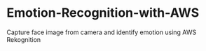 # Emotion-Recognition-with-AWS
Capture face image from camera and identify emotion using AWS Rekognition 
